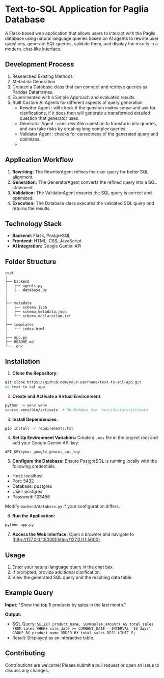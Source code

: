 # Text-to-SQL Application for Paglia Database

A Flask-based web application that allows users to interact with the Paglia database using natural language queries based on AI agents to rewrite user questions, generate SQL queries, validate them, and display the results in a modern, chat-like interface.

## Development Process

1. Researched Existing Methods
2. Metadata Generation
3. Created a Database class that can connect and retrieve queries as Pandas Dataframes.
4. Experimented with a Simple Approach and evaluated results.
5. Built Custom AI Agents for different aspects of query generation
   - Rewriter Agent : will check if the question makes sense and ask for clarifications, if it does then will generate a transformed detailed question that generator uses.
   - Generator Agent : uses rewritten question to transform into queries, and can take risks by creating long complex queries.
   - Validator Agent : checks for correctness of the generated query and optimizes.
   - 

## Application Workflow

1. **Rewriting:** The RewriterAgent refines the user query for better SQL alignment.
2. **Generation:** The GeneratorAgent converts the refined query into a SQL statement.
3. **Validation:** The ValidatorAgent ensures the SQL query is correct and optimized.
4. **Execution:** The Database class executes the validated SQL query and returns the results.

## Technology Stack

- **Backend:** Flask, PostgreSQL
- **Frontend:** HTML, CSS, JavaScript 
- **AI Integration:** Google Gemini API

## Folder Structure

```
root
│
├── backend
│   ├── agents.py
│   ├── database.py
│  
│
├── metadata
│   ├── schema.json
│   ├── schema_metadata.json
│   └── schema_declaration.txt
│
├── templates
│   └── index.html
│
├── app.py
├── README.md
└── .env
```

## Installation

1. **Clone the Repository:**

```bash
git clone https://github.com/your-username/text-to-sql-app.git
cd text-to-sql-app
```

2. **Create and Activate a Virtual Environment:**

```bash
python -m venv venv
source venv/bin/activate  # On Windows use `venv\Scripts\activate`
```

3. **Install Dependencies:**

```bash
pip install -r requirements.txt
```

4. **Set Up Environment Variables:** Create a `.env` file in the project root and add your Google Gemini API key:

```env
API_KEY=your_google_gemini_api_key
```

5. **Configure the Database:** Ensure PostgreSQL is running locally with the following credentials:

- Host: localhost
- Port: 5432
- Database: postgres
- User: postgres
- Password: 123456

Modify `backend/database.py` if your configuration differs.

6. **Run the Application:**

```bash
python app.py
```

7. **Access the Web Interface:** Open a browser and navigate to [http://127.0.0.1:5000](http://127.0.0.1:5000)

## Usage

1. Enter your natural language query in the chat box.
2. If prompted, provide additional clarification.
3. View the generated SQL query and the resulting data table.

## Example Query

**Input:** "Show the top 5 products by sales in the last month."

**Output:**

- SQL Query: `SELECT product_name, SUM(sales_amount) AS total_sales FROM sales WHERE sale_date >= CURRENT_DATE - INTERVAL '30 days' GROUP BY product_name ORDER BY total_sales DESC LIMIT 5;`
- Result: Displayed as an interactive table.

## Contributing

Contributions are welcome! Please submit a pull request or open an issue to discuss any changes.


